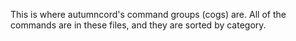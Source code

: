 This is where autumncord's command groups (cogs) are. All of the commands are in these files, and they are sorted by category.
